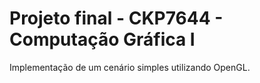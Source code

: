 # Projeto final - CKP7644 - Computação Gráfica I

Implementação de um cenário simples utilizando OpenGL.
